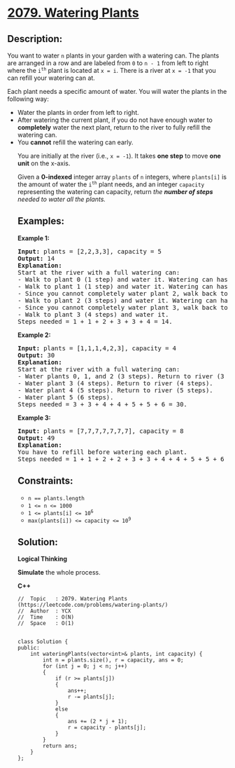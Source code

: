 # [2079. Watering Plants](https://leetcode.com/problems/watering-plants/)


## Description:

<p>You want to water <code>n</code> plants in your garden with a watering can. The plants are arranged in a row and are labeled from <code>0</code> to <code>n - 1</code> from left to right where the <code>i<sup>th</sup></code> plant is located at <code>x = i</code>. There is a river at <code>x = -1</code> that you can refill your watering can at.</p>

<p>Each plant needs a specific amount of water. You will water the plants in the following way:</p>

<ul>
    <li>Water the plants in order from left to right.</li>
    <li>After watering the current plant, if you do not have enough water to <strong>completely</strong> water the next plant, return to the river to fully refill the watering can.</li>
    <li>You <strong>cannot</strong> refill the watering can early.</li>
<p>You are initially at the river (i.e., <code>x = -1</code>). It takes <strong>one step</strong> to move <strong>one unit</strong> on the x-axis.</p>

<p>Given a <strong>0-indexed</strong> integer array <code>plants</code> of <code>n</code> integers, where <code>plants[i]</code> is the amount of water the <code>i<sup>th</sup></code> plant needs, and an integer <code>capacity</code> representing the watering can capacity, return <em>the <strong>number of steps</strong> needed to water all the plants.</em></p>


## Examples:

<strong>Example 1:</strong>
<pre>
<strong>Input:</strong> plants = [2,2,3,3], capacity = 5
<strong>Output:</strong> 14
<strong>Explanation:</strong> 
Start at the river with a full watering can:
- Walk to plant 0 (1 step) and water it. Watering can has 3 units of water.
- Walk to plant 1 (1 step) and water it. Watering can has 1 unit of water.
- Since you cannot completely water plant 2, walk back to the river to refill (2 steps).
- Walk to plant 2 (3 steps) and water it. Watering can has 2 units of water.
- Since you cannot completely water plant 3, walk back to the river to refill (3 steps).
- Walk to plant 3 (4 steps) and water it.
Steps needed = 1 + 1 + 2 + 3 + 3 + 4 = 14.
</pre>

<strong>Example 2:</strong>
<pre>
<strong>Input:</strong> plants = [1,1,1,4,2,3], capacity = 4
<strong>Output:</strong> 30
<strong>Explanation:</strong> 
Start at the river with a full watering can:
- Water plants 0, 1, and 2 (3 steps). Return to river (3 steps).
- Water plant 3 (4 steps). Return to river (4 steps).
- Water plant 4 (5 steps). Return to river (5 steps).
- Water plant 5 (6 steps).
Steps needed = 3 + 3 + 4 + 4 + 5 + 5 + 6 = 30.
</pre>

<strong>Example 3:</strong>
<pre>
<strong>Input:</strong> plants = [7,7,7,7,7,7,7], capacity = 8
<strong>Output:</strong> 49
<strong>Explanation:</strong> 
You have to refill before watering each plant.
Steps needed = 1 + 1 + 2 + 2 + 3 + 3 + 4 + 4 + 5 + 5 + 6 + 6 + 7 = 49.
</pre>


## Constraints:

<ul>
    <li><code>n == plants.length</code></li>
    <li><code>1 &lt;= n &lt;= 1000</code></li>
    <li><code>1 &lt;= plants[i] &lt;= 10<sup>6</sup></code></li>
    <li><code>max(plants[i]) &lt;= capacity &lt;= 10<sup>9</sup></code></li>
</ul>


## Solution:

<strong>Logical Thinking</strong>
<p><strong>Simulate</strong> the whole process.</p>


<strong>C++</strong>

```
//  Topic   : 2079. Watering Plants (https://leetcode.com/problems/watering-plants/)
//  Author  : YCX
//  Time    : O(N)
//  Space   : O(1)


class Solution {
public:
    int wateringPlants(vector<int>& plants, int capacity) {
        int n = plants.size(), r = capacity, ans = 0;
        for (int j = 0; j < n; j++)
        {
            if (r >= plants[j])
            {
                ans++;
                r -= plants[j];
            }
            else
            {
                ans += (2 * j + 1);
                r = capacity - plants[j];
            }
        }
        return ans;
    }
};
```
